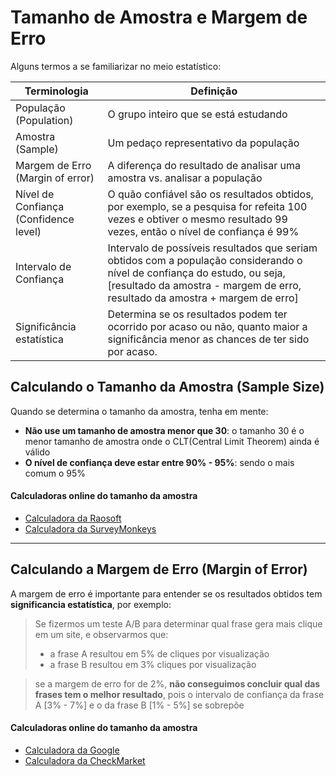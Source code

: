 # Tamanho de Amostra e Margem de Erro

Alguns termos a se familiarizar no meio estatístico:

Terminologia | Definição
-|-
População (Population) | O grupo inteiro que se está estudando
Amostra (Sample) | Um pedaço representativo da população
Margem de Erro (Margin of error) | A diferença do resultado de analisar uma amostra vs. analisar a população
Nível de Confiança (Confidence level) | O quão confiável são os resultados obtidos, por exemplo, se a pesquisa for refeita 100 vezes e obtiver o mesmo resultado 99 vezes, então o nível de confiança é 99%
Intervalo de Confiança | Intervalo de possíveis resultados que seriam obtidos com a população considerando o nível de confiança do estudo, ou seja, [resultado da amostra - margem de erro, resultado da amostra + margem de erro]
Significância estatística | Determina se os resultados podem ter ocorrido por acaso ou não, quanto maior a significância menor as chances de ter sido por acaso.

## Calculando o Tamanho da Amostra (Sample Size)

Quando se determina o tamanho da amostra, tenha em mente:

- **Não use um tamanho de amostra menor que 30**: o tamanho 30 é o menor tamanho de amostra onde o CLT(Central Limit Theorem) ainda é válido
- **O nível de confiança deve estar entre 90% - 95%**: sendo o mais comum o 95%

#### Calculadoras online do tamanho da amostra

- [Calculadora da Raosoft](http://www.raosoft.com/samplesize.html)
- [Calculadora da SurveyMonkeys](https://www.surveymonkey.com/mp/sample-size-calculator/)

<hr>

## Calculando a Margem de Erro (Margin of Error)

A margem de erro é importante para entender se os resultados obtidos tem **significancia estatística**, por exemplo: 

>Se fizermos um teste A/B para determinar qual frase gera mais clique em um site, e observarmos que:
> - a frase A resultou em 5% de cliques por visualização
> - a frase B resultou em 3% cliques por visualização

>se a margem de erro for de 2%, **não conseguimos concluir qual das frases tem o melhor resultado**, pois o intervalo de confiança da frase A [3% - 7%] e o da frase B [1% - 5%] se sobrepõe

#### Calculadoras online do tamanho da amostra

- [Calculadora da Google](https://goodcalculators.com/margin-of-error-calculator/)
- [Calculadora da CheckMarket](https://www.checkmarket.com/sample-size-calculator/#sample-size-margin-of-error-calculator)